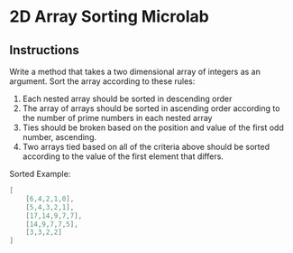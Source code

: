 # 2D Array Sorting Microlab

## Instructions


Write a method that takes a two dimensional array of integers as an argument. Sort the array according to these rules:

1. Each nested array should be sorted in descending order
2. The array of arrays should be sorted in ascending order according to the number of prime numbers in each nested array
3. Ties should be broken based on the position and value of the first odd number, ascending.
4. Two arrays tied based on all of the criteria above should be sorted according to the value of the first element that differs.


Sorted Example:

```Java
[
	[6,4,2,1,0],
	[5,4,3,2,1],
	[17,14,9,7,7],
	[14,9,7,7,5],
	[3,3,2,2]
]
```